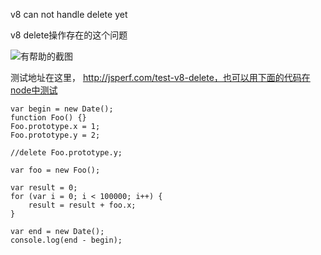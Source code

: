 v8 can not handle delete yet

v8 delete操作存在的这个问题

![有帮助的截图](/resource/image/2012-08-12-test-v8-delete/v8delete.jpeg)

测试地址在这里， http://jsperf.com/test-v8-delete，也可以用下面的代码在node中测试


	var begin = new Date();
	function Foo() {}
	Foo.prototype.x = 1;
	Foo.prototype.y = 2;
	      
	//delete Foo.prototype.y;
	      
	var foo = new Foo();
	      
	var result = 0;
	for (var i = 0; i < 100000; i++) {
	    result = result + foo.x;
	}
	      
	var end = new Date();
	console.log(end - begin);



